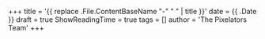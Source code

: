 +++
title = '{{ replace .File.ContentBaseName "-" " " | title }}'
date = {{ .Date }}
draft = true
ShowReadingTime = true
tags = []
author = 'The Pixelators Team'
+++
